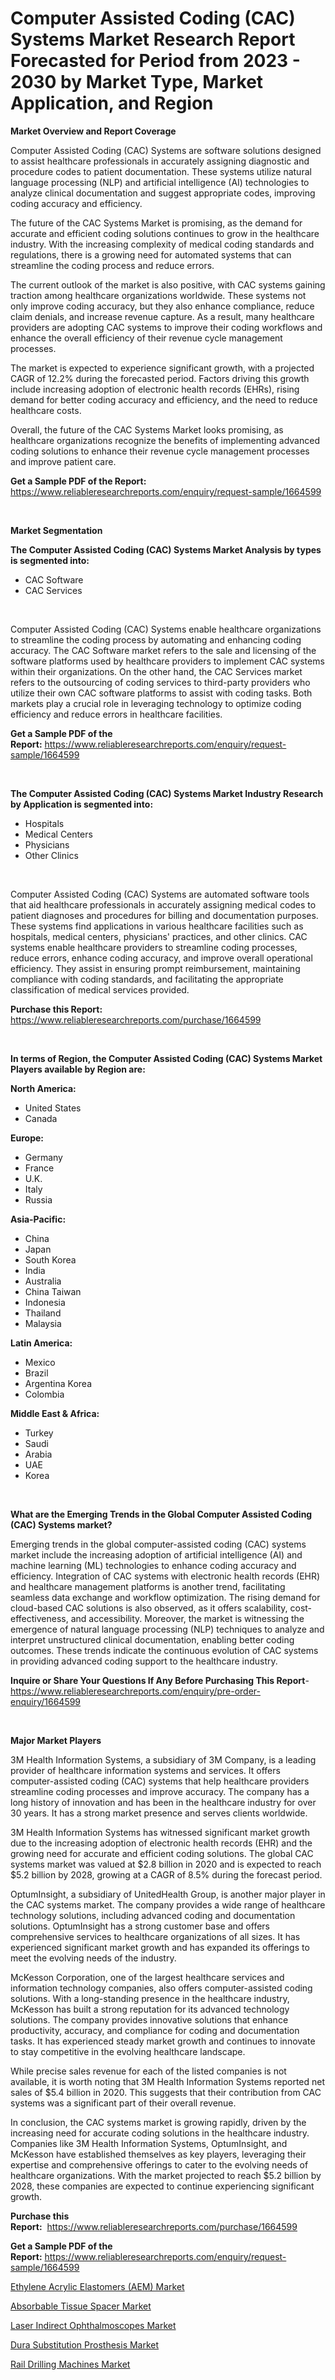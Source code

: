 <p><h1>Computer Assisted Coding (CAC) Systems Market Research Report Forecasted for Period from 2023 -  2030 by Market Type, Market Application, and Region</h1></p><p><strong>Market Overview and Report Coverage</strong></p>
<p><p>Computer Assisted Coding (CAC) Systems are software solutions designed to assist healthcare professionals in accurately assigning diagnostic and procedure codes to patient documentation. These systems utilize natural language processing (NLP) and artificial intelligence (AI) technologies to analyze clinical documentation and suggest appropriate codes, improving coding accuracy and efficiency.</p><p>The future of the CAC Systems Market is promising, as the demand for accurate and efficient coding solutions continues to grow in the healthcare industry. With the increasing complexity of medical coding standards and regulations, there is a growing need for automated systems that can streamline the coding process and reduce errors.</p><p>The current outlook of the market is also positive, with CAC systems gaining traction among healthcare organizations worldwide. These systems not only improve coding accuracy, but they also enhance compliance, reduce claim denials, and increase revenue capture. As a result, many healthcare providers are adopting CAC systems to improve their coding workflows and enhance the overall efficiency of their revenue cycle management processes.</p><p>The market is expected to experience significant growth, with a projected CAGR of 12.2% during the forecasted period. Factors driving this growth include increasing adoption of electronic health records (EHRs), rising demand for better coding accuracy and efficiency, and the need to reduce healthcare costs.</p><p>Overall, the future of the CAC Systems Market looks promising, as healthcare organizations recognize the benefits of implementing advanced coding solutions to enhance their revenue cycle management processes and improve patient care.</p></p>
<p><strong>Get a Sample PDF of the Report:</strong> <a href="https://www.reliableresearchreports.com/enquiry/request-sample/1664599">https://www.reliableresearchreports.com/enquiry/request-sample/1664599</a></p>
<p>&nbsp;</p>
<p><strong>Market Segmentation</strong></p>
<p><strong>The Computer Assisted Coding (CAC) Systems Market Analysis by types is segmented into:</strong></p>
<p><ul><li>CAC Software</li><li>CAC Services</li></ul></p>
<p>&nbsp;</p>
<p><p>Computer Assisted Coding (CAC) Systems enable healthcare organizations to streamline the coding process by automating and enhancing coding accuracy. The CAC Software market refers to the sale and licensing of the software platforms used by healthcare providers to implement CAC systems within their organizations. On the other hand, the CAC Services market refers to the outsourcing of coding services to third-party providers who utilize their own CAC software platforms to assist with coding tasks. Both markets play a crucial role in leveraging technology to optimize coding efficiency and reduce errors in healthcare facilities.</p></p>
<p><strong>Get a Sample PDF of the Report:</strong>&nbsp;<a href="https://www.reliableresearchreports.com/enquiry/request-sample/1664599">https://www.reliableresearchreports.com/enquiry/request-sample/1664599</a></p>
<p>&nbsp;</p>
<p><strong>The Computer Assisted Coding (CAC) Systems Market Industry Research by Application is segmented into:</strong></p>
<p><ul><li>Hospitals</li><li>Medical Centers</li><li>Physicians</li><li>Other Clinics</li></ul></p>
<p>&nbsp;</p>
<p><p>Computer Assisted Coding (CAC) Systems are automated software tools that aid healthcare professionals in accurately assigning medical codes to patient diagnoses and procedures for billing and documentation purposes. These systems find applications in various healthcare facilities such as hospitals, medical centers, physicians' practices, and other clinics. CAC systems enable healthcare providers to streamline coding processes, reduce errors, enhance coding accuracy, and improve overall operational efficiency. They assist in ensuring prompt reimbursement, maintaining compliance with coding standards, and facilitating the appropriate classification of medical services provided.</p></p>
<p><strong>Purchase this Report:</strong>&nbsp; <a href="https://www.reliableresearchreports.com/purchase/1664599">https://www.reliableresearchreports.com/purchase/1664599</a></p>
<p>&nbsp;</p>
<p><strong>In terms of Region, the Computer Assisted Coding (CAC) Systems Market Players available by Region are:</strong></p>
<p>
    <p> <strong> North America: </strong>
        <ul>
            <li>United States</li>
            <li>Canada</li>
        </ul>
        </p> 
    <p> <strong> Europe: </strong>
        <ul>
            <li>Germany</li>
            <li>France</li>
            <li>U.K.</li>
            <li>Italy</li>
            <li>Russia</li>
        </ul>
        </p> 
    <p> <strong> Asia-Pacific: </strong>
        <ul>
            <li>China</li>
            <li>Japan</li>
            <li>South Korea</li>
            <li>India</li>
            <li>Australia</li>
            <li>China Taiwan</li>
            <li>Indonesia</li>
            <li>Thailand</li>
            <li>Malaysia</li>
        </ul>
        </p> 
    <p> <strong> Latin America: </strong>
        <ul>
            <li>Mexico</li>
            <li>Brazil</li>
            <li>Argentina Korea</li>
            <li>Colombia</li>
        </ul>
        </p> 
    <p> <strong> Middle East & Africa: </strong>
        <ul>
            <li>Turkey</li>
            <li>Saudi</li>
            <li>Arabia</li>
            <li>UAE</li>
            <li>Korea</li>
        </ul>
    </p>
    </p>
<p>&nbsp;</p>
<p><strong>What are the Emerging Trends in the Global Computer Assisted Coding (CAC) Systems market?</strong></p>
<p><p>Emerging trends in the global computer-assisted coding (CAC) systems market include the increasing adoption of artificial intelligence (AI) and machine learning (ML) technologies to enhance coding accuracy and efficiency. Integration of CAC systems with electronic health records (EHR) and healthcare management platforms is another trend, facilitating seamless data exchange and workflow optimization. The rising demand for cloud-based CAC solutions is also observed, as it offers scalability, cost-effectiveness, and accessibility. Moreover, the market is witnessing the emergence of natural language processing (NLP) techniques to analyze and interpret unstructured clinical documentation, enabling better coding outcomes. These trends indicate the continuous evolution of CAC systems in providing advanced coding support to the healthcare industry.</p></p>
<p><strong>Inquire or Share Your Questions If Any Before Purchasing This Report</strong>- <a href="https://www.reliableresearchreports.com/enquiry/pre-order-enquiry/1664599">https://www.reliableresearchreports.com/enquiry/pre-order-enquiry/1664599</a></p>
<p>&nbsp;</p>
<p><strong>Major Market Players</strong></p>
<p><p>3M Health Information Systems, a subsidiary of 3M Company, is a leading provider of healthcare information systems and services. It offers computer-assisted coding (CAC) systems that help healthcare providers streamline coding processes and improve accuracy. The company has a long history of innovation and has been in the healthcare industry for over 30 years. It has a strong market presence and serves clients worldwide.</p><p>3M Health Information Systems has witnessed significant market growth due to the increasing adoption of electronic health records (EHR) and the growing need for accurate and efficient coding solutions. The global CAC systems market was valued at $2.8 billion in 2020 and is expected to reach $5.2 billion by 2028, growing at a CAGR of 8.5% during the forecast period.</p><p>OptumInsight, a subsidiary of UnitedHealth Group, is another major player in the CAC systems market. The company provides a wide range of healthcare technology solutions, including advanced coding and documentation solutions. OptumInsight has a strong customer base and offers comprehensive services to healthcare organizations of all sizes. It has experienced significant market growth and has expanded its offerings to meet the evolving needs of the industry.</p><p>McKesson Corporation, one of the largest healthcare services and information technology companies, also offers computer-assisted coding solutions. With a long-standing presence in the healthcare industry, McKesson has built a strong reputation for its advanced technology solutions. The company provides innovative solutions that enhance productivity, accuracy, and compliance for coding and documentation tasks. It has experienced steady market growth and continues to innovate to stay competitive in the evolving healthcare landscape.</p><p>While precise sales revenue for each of the listed companies is not available, it is worth noting that 3M Health Information Systems reported net sales of $5.4 billion in 2020. This suggests that their contribution from CAC systems was a significant part of their overall revenue.</p><p>In conclusion, the CAC systems market is growing rapidly, driven by the increasing need for accurate coding solutions in the healthcare industry. Companies like 3M Health Information Systems, OptumInsight, and McKesson have established themselves as key players, leveraging their expertise and comprehensive offerings to cater to the evolving needs of healthcare organizations. With the market projected to reach $5.2 billion by 2028, these companies are expected to continue experiencing significant growth.</p></p>
<p><strong>Purchase this Report:</strong>&nbsp;&nbsp;<a href="https://www.reliableresearchreports.com/purchase/1664599">https://www.reliableresearchreports.com/purchase/1664599</a></p>
<p></p>
<p><strong>Get a Sample PDF of the Report:</strong>&nbsp;<a href="https://www.reliableresearchreports.com/enquiry/request-sample/1664599">https://www.reliableresearchreports.com/enquiry/request-sample/1664599</a></p>
<p><p><a href="https://www.linkedin.com/pulse/ethylene-acrylic-elastomers-aem-market-size-growth-forecast/">Ethylene Acrylic Elastomers (AEM) Market</a></p><p><a href="https://www.linkedin.com/pulse/absorbable-tissue-spacer-market-size-share-amp-trends/">Absorbable Tissue Spacer Market</a></p><p><a href="https://github.com/marloy8/Market-Research-Report-List-1/blob/main/laser-indirect-ophthalmoscopes-market.md">Laser Indirect Ophthalmoscopes Market</a></p><p><a href="https://github.com/aliciawhite5576/Market-Research-Report-List-1/blob/main/dura-substitution-prosthesis-market.md">Dura Substitution Prosthesis Market</a></p><p><a href="https://medium.com/@terrellconn/rail-drilling-machines-market-size-growth-forecast-2023-2030-c823511136c6">Rail Drilling Machines Market</a></p></p>